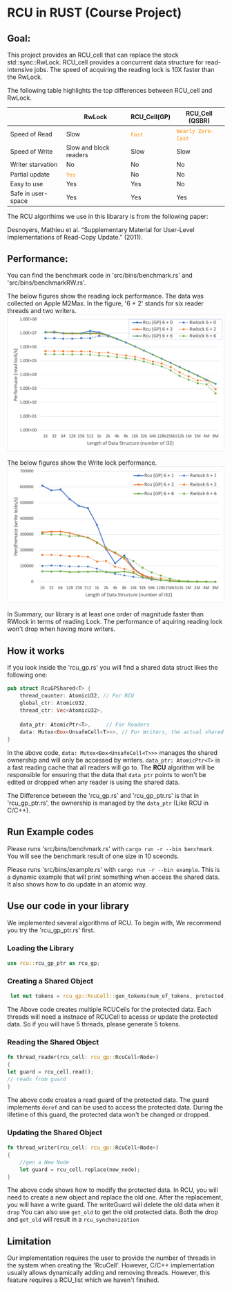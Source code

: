 
#  RCU in RUST (Course Project)

## Goal:
This project provides an RCU_cell that can replace the stock  std::sync::RwLock. RCU_cell provides a concurrent data structure for read-intensive jobs. The speed of acquiring the reading lock is 10X faster than the RwLock.  

The following table highlights the top differences between RCU_cell and RwLock. 

|  | RwLock  | RCU_Cell(GP)| RCU_Cell (QSBR) | 
| ------------- | ------------- | ------------- | ------------- |
| Speed of Read | Slow  | <code style="color : Darkorange">Fast</code> | <code style="color : Darkorange">Nearly Zero-Cost</code> ||
| Speed of Write | Slow and block readers | Slow  | Slow |
|Writer starvation|No|No|No|
|Partial update|<code style="color : Darkorange">Yes</code>|No|No|
|Easy to use |Yes|Yes|No|
|Safe in user-space |Yes|Yes|Yes|

The RCU algorthims we use in this libarary is from the following paper:

Desnoyers, Mathieu et al. “Supplementary Material for User-Level Implementations of Read-Copy Update.” (2011).

## Performance:
You can find the benchmark code in 'src/bins/benchmark.rs' and 'src/bins/benchmarkRW.rs'. 

The below figures show the reading lock performance. The data was collected on Apple M2Max. In the figure, '6 + 2'  stands for six reader threads and two writers. 
![Reading Peroformace](figures/Reading.png)

The below figures show the Write lock performance. 
![Writing Peroformace](figures/Writing.png)

In Summary, our library is at least one order of magnitude faster than RWlock in terms of reading Lock. The performance of aquiring reading lock won't drop when having more writers. 
## How it works 

If you look inside the 'rcu_gp.rs' you will find a shared data struct likes the following one:
```rust
pub struct RcuGPShared<T> {
    thread_counter: AtomicU32, // For RCU
    global_ctr: AtomicU32,
    thread_ctr: Vec<AtomicU32>,

    data_ptr: AtomicPtr<T>,     // For Readers
    data: Mutex<Box<UnsafeCell<T>>>, // For Writers, the actual shared data (shared ownership)
}
```
In the above code, ```data: Mutex<Box<UnsafeCell<T>>>``` manages the shared ownership and will only be accessed by writers. ```data_ptr: AtomicPtr<T>``` is a fast reading cache that all readers will go to. The **RCU** algorithm will be responsible for ensuring that the data that ```data_ptr``` points to won't be edited or dropped when any reader is using the shared data. 

The Difference between the 'rcu_gp.rs' and 'rcu_gp_ptr.rs' is that in 'rcu_gp_ptr.rs', the ownership is managed by the ```data_ptr``` (Like RCU in C/C++). 

## Run Example codes 
Please runs 'src/bins/benchmark.rs' with ```cargo run -r --bin benchmark```. You will see the benchmark result of one size in 10 sceonds.

Please runs 'src/bins/example.rs' with ```cargo run -r --bin example```. This is a dynamic example that will print something when access the shared data. It also shows how to do update in an atomic way.

## Use our code in your library 
We implemented several algorithms of RCU. To begin with, We recommend you try the 'rcu_gp_ptr.rs' first. 

### Loading the Library 
```rust
use rcu::rcu_gp_ptr as rcu_gp;
```
### Creating a Shared Object
```rust
 let mut tokens = rcu_gp::RcuCell::gen_tokens(num_of_tokens, protected_data);
```
The Above code creates multiple RCUCells for the protected data. Each threads will need a instnace of RCUCell to acesss or update the protected data. So if you will have 5 threads, please generate 5 tokens. 
### Reading the Shared Object
```rust
fn thread_reader(rcu_cell: rcu_gp::RcuCell<Node>)
{
let guard = rcu_cell.read();
// reads from guard
}
```
The above code creates a read guard of the protected data. The guard implements ```deref``` and can be used to access the protected data. During the lifetime of this guard, the protected data won't be changed or dropped. 
### Updating the Shared Object
```rust
fn thread_writer(rcu_cell: rcu_gp::RcuCell<Node>)
{
    //gen a New Node
    let guard = rcu_cell.replace(new_node);
}
```
The above code shows how to modify the protected data. In RCU, you will need to create a new object and replace the old one. After the replacement, you will have a write guard. The writeGuard will delete the old data when it ```drop``` You can also use ```get_old``` to get the old protected data. Both the drop and ```get_old``` will result in a ```rcu_synchonization```
## Limitation

Our implementation requires the user to provide the number of threads in the system when creating the 'RcuCell'. However, C/C++ implementation usually allows dynamically adding and removing threads. However, this feature requires a RCU_list which we haven't finshed. 

